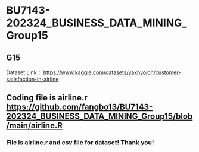 # BU7143-202324_BUSINESS_DATA_MINING_Group15
## G15

Dataset Link： https://www.kaggle.com/datasets/yakhyojon/customer-satisfaction-in-airline
 
## Coding file is airline.r https://github.com/fangbo13/BU7143-202324_BUSINESS_DATA_MINING_Group15/blob/main/airline.R
###  File is airline.r  and csv file for dataset! Thank you!
